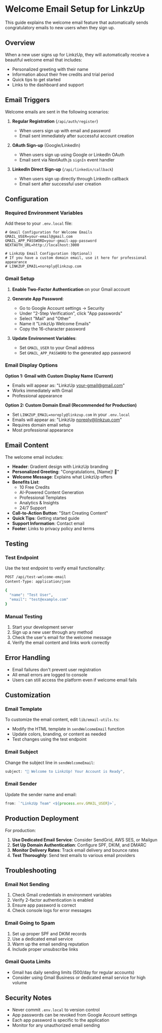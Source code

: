 # Welcome Email Setup for LinkzUp

This guide explains the welcome email feature that automatically sends congratulatory emails to new users when they sign up.

## Overview

When a new user signs up for LinkzUp, they will automatically receive a beautiful welcome email that includes:
- Personalized greeting with their name
- Information about their free credits and trial period
- Quick tips to get started
- Links to the dashboard and support

## Email Triggers

Welcome emails are sent in the following scenarios:

1. **Regular Registration** (`/api/auth/register`)
   - When users sign up with email and password
   - Email sent immediately after successful account creation

2. **OAuth Sign-up** (Google/LinkedIn)
   - When users sign up using Google or LinkedIn OAuth
   - Email sent via NextAuth.js `signIn` event handler

3. **LinkedIn Direct Sign-up** (`/api/linkedin/callback`)
   - When users sign up directly through LinkedIn callback
   - Email sent after successful user creation

## Configuration

### Required Environment Variables

Add these to your `.env.local` file:

```env
# Gmail Configuration for Welcome Emails
GMAIL_USER=your-email@gmail.com
GMAIL_APP_PASSWORD=your-gmail-app-password
NEXTAUTH_URL=http://localhost:3000

# LinkzUp Email Configuration (Optional)
# If you have a custom domain email, use it here for professional appearance
# LINKZUP_EMAIL=noreply@linkzup.com
```

### Gmail Setup

1. **Enable Two-Factor Authentication** on your Gmail account
2. **Generate App Password**:
   - Go to Google Account settings → Security
   - Under "2-Step Verification", click "App passwords"
   - Select "Mail" and "Other"
   - Name it "LinkzUp Welcome Emails"
   - Copy the 16-character password

3. **Update Environment Variables**:
   - Set `GMAIL_USER` to your Gmail address
   - Set `GMAIL_APP_PASSWORD` to the generated app password

### Email Display Options

**Option 1: Gmail with Custom Display Name (Current)**
- Emails will appear as: "LinkzUp <your-gmail@gmail.com>"
- Works immediately with Gmail
- Professional appearance

**Option 2: Custom Domain Email (Recommended for Production)**
- Set `LINKZUP_EMAIL=noreply@linkzup.com` in your `.env.local`
- Emails will appear as: "LinkzUp <noreply@linkzup.com>"
- Requires domain email setup
- Most professional appearance

## Email Content

The welcome email includes:

- **Header**: Gradient design with LinkzUp branding
- **Personalized Greeting**: "Congratulations, [Name]! 🚀"
- **Welcome Message**: Explains what LinkzUp offers
- **Benefits List**: 
  - 10 Free Credits
  - AI-Powered Content Generation
  - Professional Templates
  - Analytics & Insights
  - 24/7 Support
- **Call-to-Action Button**: "Start Creating Content"
- **Quick Tips**: Getting started guide
- **Support Information**: Contact email
- **Footer**: Links to privacy policy and terms

## Testing

### Test Endpoint

Use the test endpoint to verify email functionality:

```bash
POST /api/test-welcome-email
Content-Type: application/json

{
  "name": "Test User",
  "email": "test@example.com"
}
```

### Manual Testing

1. Start your development server
2. Sign up a new user through any method
3. Check the user's email for the welcome message
4. Verify the email content and links work correctly

## Error Handling

- Email failures don't prevent user registration
- All email errors are logged to console
- Users can still access the platform even if welcome email fails

## Customization

### Email Template

To customize the email content, edit `lib/email-utils.ts`:

- Modify the HTML template in `sendWelcomeEmail` function
- Update colors, branding, or content as needed
- Test changes using the test endpoint

### Email Subject

Change the subject line in `sendWelcomeEmail`:

```typescript
subject: "🎉 Welcome to LinkzUp! Your Account is Ready",
```

### Email Sender

Update the sender name and email:

```typescript
from: `"LinkzUp Team" <${process.env.GMAIL_USER}>`,
```

## Production Deployment

For production:

1. **Use Dedicated Email Service**: Consider SendGrid, AWS SES, or Mailgun
2. **Set Up Domain Authentication**: Configure SPF, DKIM, and DMARC
3. **Monitor Delivery Rates**: Track email delivery and bounce rates
4. **Test Thoroughly**: Send test emails to various email providers

## Troubleshooting

### Email Not Sending

1. Check Gmail credentials in environment variables
2. Verify 2-factor authentication is enabled
3. Ensure app password is correct
4. Check console logs for error messages

### Email Going to Spam

1. Set up proper SPF and DKIM records
2. Use a dedicated email service
3. Warm up the email sending reputation
4. Include proper unsubscribe links

### Gmail Quota Limits

- Gmail has daily sending limits (500/day for regular accounts)
- Consider using Gmail Business or dedicated email service for high volume

## Security Notes

- Never commit `.env.local` to version control
- App passwords can be revoked from Google Account settings
- Each app password is specific to the application
- Monitor for any unauthorized email sending
